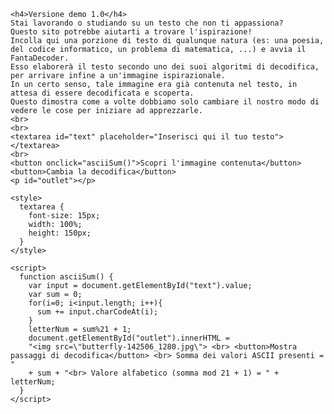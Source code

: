 <html>
  <body>
    
    <h4>Versione demo 1.0</h4>
    Stai lavorando o studiando su un testo che non ti appassiona? 
    Questo sito potrebbe aiutarti a trovare l'ispirazione!
    Incolla qui una porzione di testo di qualunque natura (es: una poesia, del codice informatico, un problema di matematica, ...) e avvia il FantaDecoder. 
    Esso elaborerà il testo secondo uno dei suoi algoritmi di decodifica, per arrivare infine a un'immagine ispirazionale. 
    In un certo senso, tale immagine era già contenuta nel testo, in attesa di essere decodificata e scoperta. 
    Questo dimostra come a volte dobbiamo solo cambiare il nostro modo di vedere le cose per iniziare ad apprezzarle.
    <br>
    <br>
    <textarea id="text" placeholder="Inserisci qui il tuo testo"></textarea>
    <br>
    <button onclick="asciiSum()">Scopri l'immagine contenuta</button>
    <button>Cambia la decodifica</button>
    <p id="outlet"></p>
    
    <style>
      textarea {
        font-size: 15px;
        width: 100%;
        height: 150px;
      }
    </style>

    <script>
      function asciiSum() {
        var input = document.getElementById("text").value;
        var sum = 0;
        for(i=0; i<input.length; i++){
          sum += input.charCodeAt(i);
        }
        letterNum = sum%21 + 1;
        document.getElementById("outlet").innerHTML = 
        "<img src=\"butterfly-142506_1280.jpg\"> <br> <button>Mostra passaggi di decodifica</button> <br> Somma dei valori ASCII presenti = "
        + sum + "<br> Valore alfabetico (somma mod 21 + 1) = " + letterNum;
      }
    </script>

  </body>
</html>
